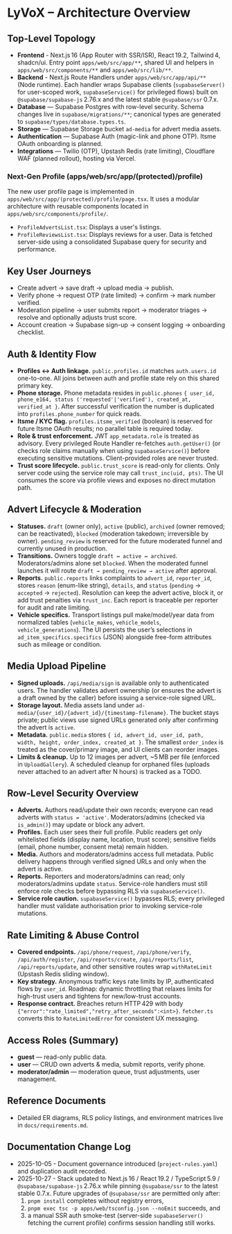 # LyVoX – Architecture Overview

## Top-Level Topology

- **Frontend** - Next.js 16 (App Router with SSR/ISR), React 19.2, Tailwind 4, shadcn/ui. Entry point `apps/web/src/app/**`, shared UI and helpers in `apps/web/src/components/**` and `apps/web/src/lib/**`.
- **Backend** - Next.js Route Handlers under `apps/web/src/app/api/**` (Node runtime). Each handler wraps Supabase clients (`supabaseServer()` for user-scoped work, `supabaseService()` for privileged flows) built on `@supabase/supabase-js` 2.76.x and the latest stable `@supabase/ssr` 0.7.x.
- **Database** — Supabase Postgres with row-level security. Schema changes live in `supabase/migrations/**`; canonical types are generated to `supabase/types/database.types.ts`.
- **Storage** — Supabase Storage bucket `ad-media` for advert media assets.
- **Authentication** — Supabase Auth (magic-link and phone OTP). Itsme OAuth onboarding is planned.
- **Integrations** — Twilio (OTP), Upstash Redis (rate limiting), Cloudflare WAF (planned rollout), hosting via Vercel.

### Next-Gen Profile (apps/web/src/app/(protected)/profile)

The new user profile page is implemented in `apps/web/src/app/(protected)/profile/page.tsx`.
It uses a modular architecture with reusable components located in `apps/web/src/components/profile/`.

- `ProfileAdvertsList.tsx`: Displays a user's listings.
- `ProfileReviewsList.tsx`: Displays reviews for a user.
  Data is fetched server-side using a consolidated Supabase query for security and performance.

## Key User Journeys

- Create advert → save draft → upload media → publish.
- Verify phone → request OTP (rate limited) → confirm → mark number verified.
- Moderation pipeline → user submits report → moderator triages → resolve and optionally adjusts trust score.
- Account creation → Supabase sign-up → consent logging → onboarding checklist.

## Auth & Identity Flow

- **Profiles ↔ Auth linkage.** `public.profiles.id` matches `auth.users.id` one-to-one. All joins between auth and profile state rely on this shared primary key.
- **Phone storage.** Phone metadata resides in `public.phones` `{ user_id, phone_e164, status ('requested'|'verified'), created_at, verified_at }`. After successful verification the number is duplicated into `profiles.phone_number` for quick reads.
- **Itsme / KYC flag.** `profiles.itsme_verified` (boolean) is reserved for future Itsme OAuth results; no parallel table is required today.
- **Role & trust enforcement.** JWT `app_metadata.role` is treated as advisory. Every privileged Route Handler re-fetches `auth.getUser()` (or checks role claims manually when using `supabaseService()`) before executing sensitive mutations. Client-provided roles are never trusted.
- **Trust score lifecycle.** `public.trust_score` is read-only for clients. Only server code using the service role may call `trust_inc(uid, pts)`. The UI consumes the score via profile views and exposes no direct mutation path.

## Advert Lifecycle & Moderation

- **Statuses.** `draft` (owner only), `active` (public), `archived` (owner removed; can be reactivated), `blocked` (moderation takedown; irreversible by owner). `pending_review` is reserved for the future moderated funnel and currently unused in production.
- **Transitions.** Owners toggle `draft ↔ active ↔ archived`. Moderators/admins alone set `blocked`. When the moderated funnel launches it will route `draft → pending_review → active` after approval.
- **Reports.** `public.reports` links complaints to `advert_id`, `reporter_id`, stores `reason` (enum-like string), `details`, and `status` (`pending` → `accepted` → `rejected`). Resolution can keep the advert active, block it, or add trust penalties via `trust_inc`. Each report is traceable per reporter for audit and rate limiting.
- **Vehicle specifics.** Transport listings pull make/model/year data from normalized tables (`vehicle_makes`, `vehicle_models`, `vehicle_generations`). The UI persists the user’s selections in `ad_item_specifics.specifics` (JSON) alongside free-form attributes such as mileage or condition.

## Media Upload Pipeline

- **Signed uploads.** `/api/media/sign` is available only to authenticated users. The handler validates advert ownership (or ensures the advert is a draft owned by the caller) before issuing a service-role signed URL.
- **Storage layout.** Media assets land under `ad-media/{user_id}/{advert_id}/{timestamp-filename}`. The bucket stays private; public views use signed URLs generated only after confirming the advert is `active`.
- **Metadata.** `public.media` stores `{ id, advert_id, user_id, path, width, height, order_index, created_at }`. The smallest `order_index` is treated as the cover/primary image, and UI clients can reorder images.
- **Limits & cleanup.** Up to 12 images per advert, ~5 MB per file (enforced in `UploadGallery`). A scheduled cleanup for orphaned files (uploads never attached to an advert after N hours) is tracked as a TODO.

## Row-Level Security Overview

- **Adverts.** Authors read/update their own records; everyone can read adverts with `status = 'active'`. Moderators/admins (checked via `is_admin()`) may update or block any advert.
- **Profiles.** Each user sees their full profile. Public readers get only whitelisted fields (display name, location, trust score); sensitive fields (email, phone number, consent meta) remain hidden.
- **Media.** Authors and moderators/admins access full metadata. Public delivery happens through verified signed URLs and only when the advert is active.
- **Reports.** Reporters and moderators/admins can read; only moderators/admins update `status`. Service-role handlers must still enforce role checks before bypassing RLS via `supabaseService()`.
- **Service role caution.** `supabaseService()` bypasses RLS; every privileged handler must validate authorisation prior to invoking service-role mutations.

## Rate Limiting & Abuse Control

- **Covered endpoints.** `/api/phone/request`, `/api/phone/verify`, `/api/auth/register`, `/api/reports/create`, `/api/reports/list`, `/api/reports/update`, and other sensitive routes wrap `withRateLimit` (Upstash Redis sliding window).
- **Key strategy.** Anonymous traffic keys rate limits by IP, authenticated flows by `user_id`. Roadmap: dynamic throttling that relaxes limits for high-trust users and tightens for new/low-trust accounts.
- **Response contract.** Breaches return HTTP 429 with body `{"error":"rate_limited","retry_after_seconds":<int>}`. `fetcher.ts` converts this to `RateLimitedError` for consistent UX messaging.

## Access Roles (Summary)

- **guest** — read-only public data.
- **user** — CRUD own adverts & media, submit reports, verify phone.
- **moderator/admin** — moderation queue, trust adjustments, user management.

## Reference Documents

- Detailed ER diagrams, RLS policy listings, and environment matrices live in `docs/requirements.md`.

## Documentation Change Log

- 2025-10-05 - Document governance introduced (`project-rules.yaml`) and duplication audit recorded.
- 2025-10-27 - Stack updated to Next.js 16 / React 19.2 / TypeScript 5.9 / `@supabase/supabase-js` 2.76.x while pinning `@supabase/ssr` to the latest stable 0.7.x. Future upgrades of `@supabase/ssr` are permitted only after:
  1. `pnpm install` completes without registry errors,
  2. `pnpm exec tsc -p apps/web/tsconfig.json --noEmit` succeeds, and
  3. a manual SSR auth smoke-test (server-side `supabaseServer()` fetching the current profile) confirms session handling still works.
